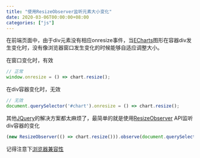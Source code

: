 ```yaml
---
title: "使用ResizeObserver监听元素大小变化"
date: 2020-03-06T00:00:00+08:00
categories: ["js"]
---
```


在前端页面中，由于div元素没有相应onresize事件，当[ECharts](https://echarts.apache.org/)图形在容器div发生变化时，没有像浏览器窗口发生变化的时候能够自适应调整大小。

在窗口变化时，有效
```js
// 正常
window.onresize = () => chart.resize();
```

在div容器变化时，无效
```js
// 无效
document.querySelector('#chart').onresize = () => chart.resize();
```

其他[JQuery](https://github.com/jquery/jquery)的解决方案都太麻烦了，最简单的就是使用[ResizeObserver](https://developer.mozilla.org/en-US/docs/Web/API/ResizeObserver) API监听div容器的变化  
```js
(new ResizeObserver(() => chart.resize())).observe(document.querySelector('#chart'));
```

记得注意下[浏览器兼容性](https://developer.mozilla.org/en-US/docs/Web/API/ResizeObserver#browser_compatibility)  
